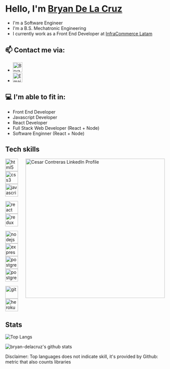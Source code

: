 # Hello, I'm [Bryan De La Cruz][linkedin]


- I'm a Software Engineer
- I'm a B.S. Mechatronic Engineering
- I currently work as a Front End Developer at [InfraCommerce Latam][infra]

## 📫 Contact me via:

- <a href="https://www.linkedin.com/in/bdelacruz-pucp/"><img src="https://www.vectorlogo.zone/logos/linkedin/linkedin-icon.svg" alt="Bryan De La Cruz LinkedIn Profile" height="30" width="30"/></a>
- <a href="mailto:bryan.delacruza@gmail.com"><img src="https://www.vectorlogo.zone/logos/gmail/gmail-icon.svg" alt="Email" height="30" width="30"/></a>

## 💻 I'm able to fit in:

- Front End Developer
- Javascript Developer
- React Developer
- Full Stack Web Developer (React + Node)
- Software Enginner (React + Node)


## Tech skills
  <img src="https://user-images.githubusercontent.com/67916064/99156868-3bd0da80-26a3-11eb-8d30-a83f596c9c65.jpg" alt="Cesar Contreras LinkedIn Profile" width="440px" align="right">
  
<p width='40%' height="100%"align="left"> 
   <a href="https://www.w3.org/html/" target="_blank"> <img src="https://icongr.am/devicon/html5-original-wordmark.svg?size=40&color=currentColor" alt="html5"             width="40" height="40"/> </a>   
   <a href="https://www.w3schools.com/css/" target="_blank"> <img src="https://icongr.am/devicon/css3-original-wordmark.svg?size=40&color=currentColor" alt="css3"         width="40" height="40"/> </a>
  <a href="https://developer.mozilla.org/en-US/docs/Web/JavaScript" target="_blank">
      <img src="https://icongr.am/devicon/javascript-original.svg?size=40&color=currentColor" alt="javascript" width="40" height="40"/> </a>
 </p>
 
 <p width='40%' align="left">
   <a href="https://reactjs.org/" target="_blank"> <img src="https://icongr.am/devicon/react-original.svg?size=40&color=currentColor" alt="react"                 w       width="40" height="40"/> </a>
    <a href="https://es.redux.js.org/" target="_blank"> <img src="https://cdn.icon-icons.com/icons2/2415/PNG/512/redux_original_logo_icon_146365.png" alt="redux"         width="40" height="40"/> 
    </a>
 </p>
 
 <p width='40%' align="left">    
   <a href="https://nodejs.org" target="_blank"> <img src="https://icongr.am/devicon/nodejs-original-wordmark.svg?size=40&color=currentColor" alt="nodejs"                width="40" height="40"/> </a>
   <a href="https://expressjs.com" target="_blank"> <img src="https://icongr.am/devicon/express-original-wordmark.svg?size=40&color=2ec539" alt="express"                width="40" height="40"/> </a>
   <a href="https://sequelize.org" target="_blank"> <img src="https://icongr.am/devicon/sequelize-original.svg?size=40&color=2ec539" alt="postgresql" width="40"          height="40"/></a>
   <a href="https://www.postgresql.org" target="_blank"> <img src="https://icongr.am/devicon/postgresql-original-wordmark.svg?size=40&color=2ec539"                      alt="postgresql" width="40" height="40"/> </a>
 </p>
 
 <p align="left">
    <a href="https://git-scm.com/" target="_blank"> <img src="https://www.vectorlogo.zone/logos/git-scm/git-scm-icon.svg" alt="git" width="40" height="40"/></a>
    <a href="https://www.heroku.com/home" target="_blank"> <img src="https://icongr.am/devicon/heroku-original.svg?size=40&color=currentColor"                             alt="heroku" width="40" height="40"/></a>
 </p>
 
 ## Stats
![Top Langs](https://github-readme-stats.vercel.app/api/top-langs/?username=bryan-delacruz&layout=compact&langs_count=10&theme=radical&hide=HTML)

![bryan-delacruz's github stats](https://github-readme-stats.vercel.app/api?username=bryan-delacruz&show_icons=true&theme=radical)
  



Disclaimer: Top languages does not indicate skill, it's provided by Github: metric that also counts libraries
  

<!-- Links -->

[linkedin]: https://www.linkedin.com/in/bdelacruz-pucp/
[infra]: https://www.infracommerce.lat/
